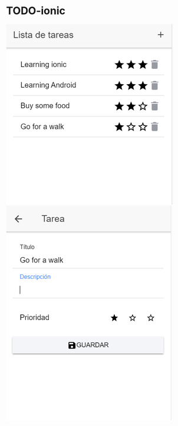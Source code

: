 # TODO-ionic

<img src="https://github.com/andresfernandeznad/TODO-ionic/blob/master/img/index.PNG">

<img src="https://github.com/andresfernandeznad/TODO-ionic/blob/master/img/task.PNG">
